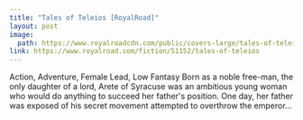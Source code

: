 ```yaml
---
title: "Tales of Teleios [RoyalRoad]" 
layout: post
image:
  path: https://www.royalroadcdn.com/public/covers-large/tales-of-teleios-aadax4webre.jpg
link: https://www.royalroad.com/fiction/51152/tales-of-teleios
---
```

Action, Adventure, Female Lead, Low Fantasy
Born as a noble free-man, the only daughter of a lord, Arete of Syracuse was an ambitious young woman who would do anything to succeed her father's position. One day, her father was exposed of his secret movement attempted to overthrow the emperor...